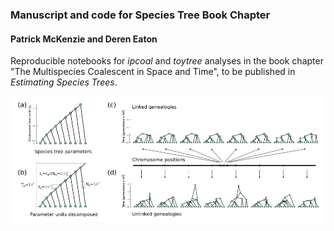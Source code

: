 ### Manuscript and code for Species Tree Book Chapter
#### Patrick McKenzie and Deren Eaton

Reproducible notebooks for *ipcoal* and *toytree* analyses in the book chapter 
"The Multispecies Coalescent in Space and Time", to be published in *Estimating Species Trees*. 


![./manuscript/figures/Fig1-revision.png](./manuscript/figures/Fig1-revision.png)


